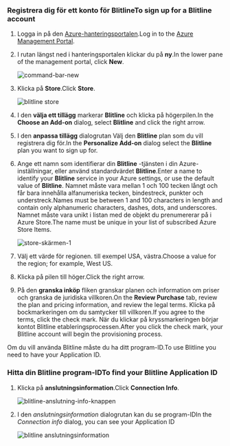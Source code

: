 
### <a name="to-sign-up-for-a-blitline-account"></a><span data-ttu-id="8a1d2-101">Registrera dig för ett konto för Blitline</span><span class="sxs-lookup"><span data-stu-id="8a1d2-101">To sign up for a Blitline account</span></span>
1. <span data-ttu-id="8a1d2-102">Logga in på den [Azure-hanteringsportalen](https://manage.windowsazure.com/).</span><span class="sxs-lookup"><span data-stu-id="8a1d2-102">Log in to the [Azure Management Portal](https://manage.windowsazure.com/).</span></span>
2. <span data-ttu-id="8a1d2-103">I rutan längst ned i hanteringsportalen klickar du på **ny**.</span><span class="sxs-lookup"><span data-stu-id="8a1d2-103">In the lower pane of the management portal, click **New**.</span></span>
   
    ![command-bar-new][command-bar-new]
3. <span data-ttu-id="8a1d2-105">Klicka på **Store**.</span><span class="sxs-lookup"><span data-stu-id="8a1d2-105">Click **Store**.</span></span>
   
    ![blitline store][blitline-store]
4. <span data-ttu-id="8a1d2-107">I den **välja ett tillägg** markerar **Blitline** och klicka på högerpilen.</span><span class="sxs-lookup"><span data-stu-id="8a1d2-107">In the **Choose an Add-on** dialog, select **Blitline** and click the right arrow.</span></span>
5. <span data-ttu-id="8a1d2-108">I den **anpassa tillägg** dialogrutan Välj den **Blitline** plan som du vill registrera dig för.</span><span class="sxs-lookup"><span data-stu-id="8a1d2-108">In the **Personalize Add-on** dialog select the **Blitline** plan you want to sign up for.</span></span>
6. <span data-ttu-id="8a1d2-109">Ange ett namn som identifierar din **Blitline** -tjänsten i din Azure-inställningar, eller använd standardvärdet **Blitline**.</span><span class="sxs-lookup"><span data-stu-id="8a1d2-109">Enter a name to identify your **Blitline** service in your Azure settings, or use the default value of **Blitline**.</span></span> <span data-ttu-id="8a1d2-110">Namnet måste vara mellan 1 och 100 tecken långt och får bara innehålla alfanumeriska tecken, bindestreck, punkter och understreck.</span><span class="sxs-lookup"><span data-stu-id="8a1d2-110">Names must be between 1 and 100 characters in length and contain only alphanumeric characters, dashes, dots, and underscores.</span></span> <span data-ttu-id="8a1d2-111">Namnet måste vara unikt i listan med de objekt du prenumererar på i Azure Store.</span><span class="sxs-lookup"><span data-stu-id="8a1d2-111">The name must be unique in your list of subscribed Azure Store Items.</span></span>
   
    ![store-skärmen-1][store-screen-1]
7. <span data-ttu-id="8a1d2-113">Välj ett värde för regionen. till exempel USA, västra.</span><span class="sxs-lookup"><span data-stu-id="8a1d2-113">Choose a value for the region; for example, West US.</span></span> 
8. <span data-ttu-id="8a1d2-114">Klicka på pilen till höger.</span><span class="sxs-lookup"><span data-stu-id="8a1d2-114">Click the right arrow.</span></span>
9. <span data-ttu-id="8a1d2-115">På den **granska inköp** fliken granskar planen och information om priser och granska de juridiska villkoren.</span><span class="sxs-lookup"><span data-stu-id="8a1d2-115">On the **Review Purchase** tab, review the plan and pricing information, and review the legal terms.</span></span> <span data-ttu-id="8a1d2-116">Klicka på bockmarkeringen om du samtycker till villkoren.</span><span class="sxs-lookup"><span data-stu-id="8a1d2-116">If you agree to the terms, click the check mark.</span></span> <span data-ttu-id="8a1d2-117">När du klickar på kryssmarkeringen börjar kontot Blitline etableringsprocessen.</span><span class="sxs-lookup"><span data-stu-id="8a1d2-117">After you click the check mark, your Blitline account will begin the provisioning process.</span></span> 

<span data-ttu-id="8a1d2-118">Om du vill använda Blitline måste du ha ditt program-ID.</span><span class="sxs-lookup"><span data-stu-id="8a1d2-118">To use Blitline you need to have your Application ID.</span></span>

### <a name="to-find-your-blitline-application-id"></a><span data-ttu-id="8a1d2-119">Hitta din Blitline program-ID</span><span class="sxs-lookup"><span data-stu-id="8a1d2-119">To find your Blitline Application ID</span></span>
1. <span data-ttu-id="8a1d2-120">Klicka på **anslutningsinformation**.</span><span class="sxs-lookup"><span data-stu-id="8a1d2-120">Click **Connection Info**.</span></span>
   
    ![blitline-anslutning-info-knappen][blitline-connection-info-button]
2. <span data-ttu-id="8a1d2-122">I den *anslutningsinformation* dialogrutan kan du se program-ID</span><span class="sxs-lookup"><span data-stu-id="8a1d2-122">In the *Connection info* dialog, you can see your Application ID</span></span>
   
    ![blitline anslutningsinformation][blitline-connection-info]

<!--images-->

[command-bar-new]: ./media/blitline-signup/blitline_bar_new.png
[blitline-store]: ./media/blitline-signup/blitline_offerings_store.png
[store-screen-1]: ./media/blitline-signup/blitline_purchase.jpg
[blitline-connection-info-button]: ./media/blitline-signup/blitline_connection_info_button.png
[blitline-connection-info]: ./media/blitline-signup/blitline_connection_info_screen.jpg

